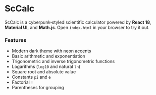 # ScCalc

ScCalc is a cyberpunk‑styled scientific calculator powered by **React 18**, **Material&nbsp;UI**, and **Math.js**. Open `index.html` in your browser to try it out.

### Features

- Modern dark theme with neon accents
- Basic arithmetic and exponentiation
- Trigonometric and inverse trigonometric functions
- Logarithms (`log10` and natural `ln`)
- Square root and absolute value
- Constants `pi` and `e`
- Factorial `!`
- Parentheses for grouping
